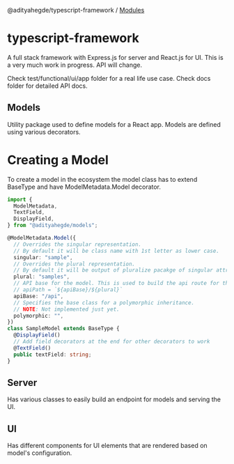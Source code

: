 @adityahegde/typescript-framework / [Modules](modules.md)

# typescript-framework

A full stack framework with Express.js for server and React.js for UI. This is a very much work in progress. API will change.

Check test/functional/ui/app folder for a real life use case.
Check docs folder for detailed API docs.

## Models
Utility package used to define models for a React app. Models are defined using various decorators.

# Creating a Model
To create a model in the ecosystem the model class has to extend BaseType and have ModelMetadata.Model decorator.

```typescript
import {
  ModelMetadata,
  TextField,
  DisplayField,
} from "@adityahegde/models";

@ModelMetadata.Model({
  // Overrides the singular representation.
  // By default it will be class name with 1st letter as lower case.
  singular: "sample",
  // Overrides the plural representation.
  // By default it will be output of pluralize pacakge of singular attribute.
  plural: "samples",
  // API base for the model. This is used to build the api route for this model.
  // apiPath = `${apiBase}/${plural}`
  apiBase: "/api",
  // Specifies the base class for a polymorphic inheritance.
  // NOTE: Not implemented just yet.
  polymorphic: "",
})
class SampleModel extends BaseType {
  @DisplayField()
  // Add field decorators at the end for other decorators to work
  @TextField()
  public textField: string;
}
```

## Server
Has various classes to easily build an endpoint for models and serving the UI.

## UI
Has different components for UI elements that are rendered based on model's configuration.
